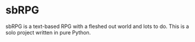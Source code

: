 # sbRPG
sbRPG is a text-based RPG with a fleshed out world and lots to do. This is a solo project written in pure Python. 
